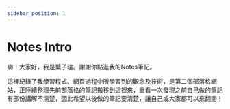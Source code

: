 ```yaml
---
sidebar_position: 1
---
```


# Notes Intro

嗨！大家好，我是葉子瑄。謝謝你點進我的Notes筆記。

這裡紀錄了我學習程式、網頁過程中所學習到的觀念及技術，是第二個部落格網站，正陸續整理先前部落格的筆記搬移到這裡來，重看一次發現之前自己做的筆記有部份講解不清楚，因此希望以後做的筆記要清楚，讓自己或大家都可以來翻閱！

